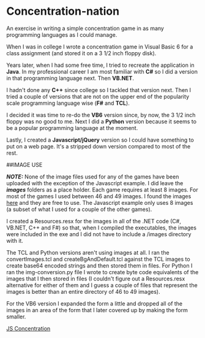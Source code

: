 # Concentration-nation
An exercise in writing a simple concentration game in as many programming languages as I could manage.

When I was in college I wrote a concentration game in Visual Basic 6 for a class assignment (and stored it on a 3 1/2 
inch floppy disk).

Years later, when I had some free time, I tried to recreate the application in **Java**. In my professional career I am most
familiar with **C#** so I did a version in that programming language next. Then **VB.NET**.

I hadn't done any **C++** since college so I tackled that version next. Then I tried a couple of versions that are not on the
upper end of the popularity scale programming language wise (**F#** and **TCL**).

I decided it was time to re-do the **VB6** version since, by now, the 3 1/2 inch floppy was no good to me. Next I did a **Python** version because it seems to be a popular programming language at the moment.

Lastly, I created a **Javascript/jQuery** version so I could have something to put on a web page. It's a stripped down version
compared to most of the rest.

##IMAGE USE

**_NOTE:_** None of the image files used for any of the games have been uploaded with the exception of the Javascript example.
I did leave the **_images_** folders as a place holder. Each game requires at least 8 images. For most of the games I used between 46 and 49 images. I found the images [here](http://www.iconarchive.com/artist/martin-berube.html) and they are free to use. The Javascript example only uses 8 images (a subset of what I used for a couple of the other games). 

I created a Resources.resx for the images in all of the .NET code (C#, VB.NET, C++ and F#) so that, when I compiled the executables, the images were included in the exe and I did not have to include a /images directory with it.

The TCL and Python versions aren't using images at all. I ran the convertImages.tcl and createBgAndDefault.tcl against the TCL images to create base64 encoded strings and then stored them in files. For Python I ran the img-conversion.py file I wrote to create byte code equivalents of the images that I then stored in files (I couldn't figure out a Resources.resx alternative for either of them and I guess a couple of files that represent the images is better than an entire directory of 46 to 49 images).

For the VB6 version I expanded the form a little and dropped all of the images in an area of the form that I later covered up by making the form smaller.

[JS Concentration](http://dantheman.net23.net/Concentration.html)
